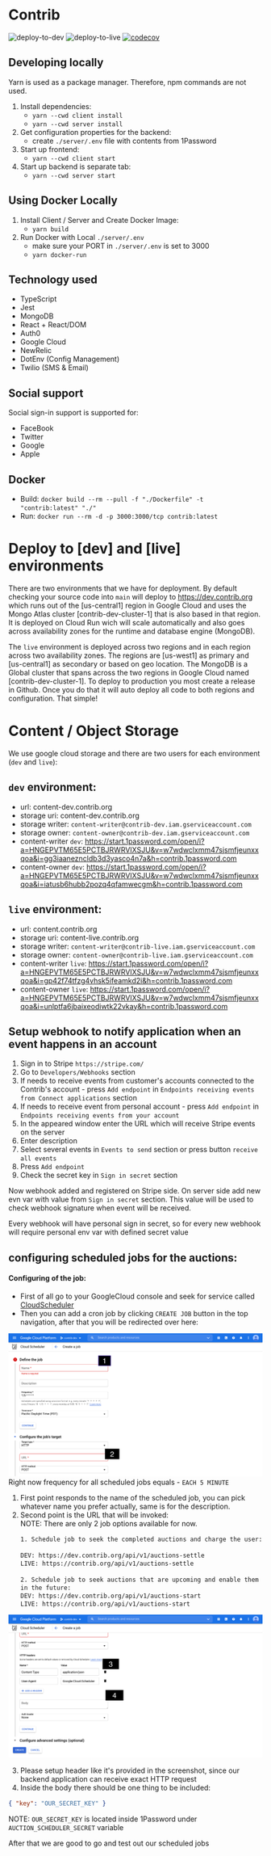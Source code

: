 # Contrib

![deploy-to-dev](https://github.com/contriborg/contrib-app/workflows/deploy-to-dev/badge.svg)
![deploy-to-live](https://github.com/contriborg/contrib-app/workflows/deploy-to-live/badge.svg)
[![codecov](https://codecov.io/gh/contriborg/contrib-app/branch/main/graph/badge.svg?token=2LIYGRVN4F)](https://codecov.io/gh/contriborg/contrib-app)

## Developing locally

Yarn is used as a package manager. Therefore, npm commands are not used.

1. Install dependencies:
   -  `yarn --cwd client install`
   -  `yarn --cwd server install`
2. Get configuration properties for the backend:
   -  create `./server/.env` file with contents from 1Password
3. Start up frontend:
   -  `yarn --cwd client start`
4. Start up backend is separate tab:
   -  `yarn --cwd server start`

## Using Docker Locally

1. Install Client / Server and Create Docker Image:
   -  `yarn build`
2. Run Docker with Local `./server/.env`
   -  make sure your PORT in `./server/.env` is set to 3000
   -  `yarn docker-run`

## Technology used

-  TypeScript
-  Jest
-  MongoDB
-  React + React/DOM
-  Auth0
-  Google Cloud
-  NewRelic
-  DotEnv (Config Management)
-  Twilio (SMS & Email)

## Social support

Social sign-in support is supported for:

-  FaceBook
-  Twitter
-  Google
-  Apple

## Docker

-  Build: `docker build --rm --pull -f "./Dockerfile" -t "contrib:latest" "./"`
-  Run: `docker run --rm -d -p 3000:3000/tcp contrib:latest`

# Deploy to [dev] and [live] environments

There are two environments that we have for deployment. By default checking your source code into `main` will deploy to https://dev.contrib.org which runs out of the [us-central1] region in Google Cloud and uses the Mongo Atlas cluster [contrib-dev-cluster-1] that is also based in that region. It is deployed on Cloud Run wich will scale automatically and also goes across availability zones for the runtime and database engine (MongoDB).

The `live` environment is deployed across two regions and in each region across two availability zones. The regions are [us-west1] as primary and [us-central1] as secondary or based on geo location. The MongoDB is a Global cluster that spans across the two regions in Google Cloud named [contrib-dev-cluster-1]. To deploy to production you most create a release in Github. Once you do that it will auto deploy all code to both regions and configuration. That simple!

# Content / Object Storage

We use google cloud storage and there are two users for each environment (`dev` and `live`):

## `dev` environment:

-  url: content-dev.contrib.org
-  storage uri: content-dev.contrib.org
-  storage writer: `content-writer@contrib-dev.iam.gserviceaccount.com`
-  storage owner: `content-owner@contrib-dev.iam.gserviceaccount.com`
-  content-writer `dev`: https://start.1password.com/open/i?a=HNGEPVTM65E5PCTBJRWRVIXSJU&v=w7wdwclxmm47sjsmfjeunxxqoa&i=gg3iaanezncldb3d3yasco4n7a&h=contrib.1password.com
-  content-owner `dev`: https://start.1password.com/open/i?a=HNGEPVTM65E5PCTBJRWRVIXSJU&v=w7wdwclxmm47sjsmfjeunxxqoa&i=iatusb6hubb2pozq4qfamwecgm&h=contrib.1password.com

## `live` environment:

-  url: content.contrib.org
-  storage uri: content-live.contrib.org
-  storage writer: `content-writer@contrib-live.iam.gserviceaccount.com`
-  storage owner: `content-owner@contrib-live.iam.gserviceaccount.com`
-  content-writer `live`: https://start.1password.com/open/i?a=HNGEPVTM65E5PCTBJRWRVIXSJU&v=w7wdwclxmm47sjsmfjeunxxqoa&i=gp42f74tfzg4vhsk5ifeamkd2i&h=contrib.1password.com
-  content-owner `live`: https://start.1password.com/open/i?a=HNGEPVTM65E5PCTBJRWRVIXSJU&v=w7wdwclxmm47sjsmfjeunxxqoa&i=unlptfa6jbaixeodiwtk22vkay&h=contrib.1password.com

## Setup webhook to notify application when an event happens in an account

1. Sign in to Stripe `https://stripe.com/`
2. Go to `Developers/Webhooks` section
3. If needs to receive events from customer's accounts connected to the Contrib's account - press `Add endpoint` in `Endpoints receiving events from Connect applications` section
4. If needs to receive event from personal account - press `Add endpoint` in `Endpoints receiving events from your account`
5. In the appeared window enter the URL which will receive Stripe events on the server
6. Enter description
7. Select several events in `Events to send` section or press button `receive all events`
8. Press `Add endpoint`
9. Check the secret key in `Sign in secret` section

Now webhook added and registered on Stripe side. On server side add new evn var with value from `Sign in secret` section.
This value will be used to check webhook signature when event will be received.

Every webhook will have personal sign in secret, so for every new webhook will require personal env var with defined secret value


## configuring scheduled jobs for the auctions:

#### Configuring of the job:

- First of all go to your GoogleCloud console and seek for service called [CloudScheduler](https://console.cloud.google.com/cloudscheduler)
- Then you can add a cron job by clicking `CREATE JOB` button in the top navigation, after that you will be redirected over here:

![Scheduler_1](./doc/scheduler_1.png)
Right now frequency for all scheduled jobs equals - `EACH 5 MINUTE`


1. First point responds to the name of the scheduled job, you can pick whatever name you prefer actually, same is for the description.
2. Second point is the URL that will be invoked: <br/>
NOTE: There are only 2 job options available for now.
   ```  
   1. Schedule job to seek the completed auctions and charge the user:
   
   DEV: https://dev.contrib.org/api/v1/auctions-settle
   LIVE: https://contrib.org/api/v1/auctions-settle
   
   2. Schedule job to seek auctions that are upcoming and enable them in the future:
   DEV: https://dev.contrib.org/api/v1/auctions-start
   LIVE: https://contrib.org/api/v1/auctions-start 
   ```

![Scheduler_2](./doc/scheduler_2.png)

3. Please setup header like it's provided in the screenshot, since our backend application can receive exact HTTP request
4. Inside the body there should be one thing to be included:
```json
{ "key": "OUR_SECRET_KEY" }
```
NOTE: `OUR_SECRET_KEY` is located inside 1Password under `AUCTION_SCHEDULER_SECRET` variable

After that we are good to go and test out our scheduled jobs 
